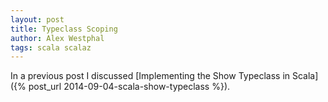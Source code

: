 ```yaml
---
layout: post
title: Typeclass Scoping
author: Alex Westphal
tags: scala scalaz
---
```


In a previous post I discussed [Implementing the Show Typeclass in Scala]({% post_url 2014-09-04-scala-show-typeclass %}).

